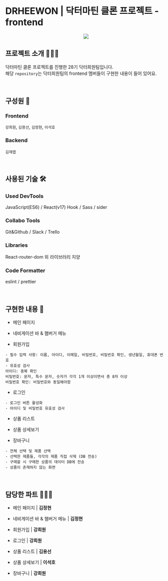 # DRHEEWON | 닥터마틴 클론 프로젝트 - frontend



<div align='center'>
 <img src='https://user-images.githubusercontent.com/23470125/148685959-d7769f0e-3f16-46a3-ae6c-86c77673421d.png'>
</div>


## 프로젝트 소개 💁🏻‍♀️

닥터마틴 클론 프로젝트를 진행한 28기 닥터희원팀입니다.<br>
해당 `repository`는 닥터희원팀의 frontend 멤버들이 구현한 내용이 들어 있어요.

<br>

## 구성원 👥

### **Frontend**

`강희원`, `김용선`, `김정현`, `이석호`

### **Backend**

`김재엽`

<br>

## 사용된 기술 🛠

### Used DevTools

JavaScript(ES6) / React(v17) Hook / Sass / sider

### Collabo Tools

Git&Github / Slack / Trello

### Libraries

React-router-dom 외 라이브러리 지양

### Code Formatter

eslint / prettier

<br>

## 구현한 내용 🎨

- 메인 페이지

- 네비게이션 바 & 햄버거 메뉴

- 회원가입

```
- 필수 입력 사항: 이름, 아이디, 이메일, 비밀번호, 비밀번호 확인, 생년월일, 휴대폰 번호
- 유효성 검사
아이디: 중복 확인
비밀번호: 문자, 특수 문자, 숫자가 각각 1개 이상이면서 총 8자 이상
비밀번호 확인: 비밀번호와 동일해야함
```

- 로그인

```
- 로그인 버튼 활성화
- 아이디 및 비밀번호 유효성 검사
```

- 상품 리스트

- 상품 상세보기

- 장바구니

```
- 전체 선택 및 제품 선택
- 선택한 제품들, 각각의 제품 직접 삭제 (DB 전송)
- 구매할 시 구매한 상품의 데이터 DB에 전송
- 상품이 존재하지 않는 화면
```

<br>

## 담당한 파트 👩🏻‍🎨

- 메인 페이지 | **김정현**

- 네비게이션 바 & 햄버거 메뉴 | **김정현**

- 회원가입 | **강희원**

- 로그인 | **강희원**

- 상품 리스트 | **김용선**

- 상품 상세보기 | **이석호**

- 장바구니 | **강희원**
